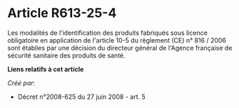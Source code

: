 # Article R613-25-4

Les modalités de l'identification des produits fabriqués sous licence obligatoire en application de l'article 10-5 du
règlement (CE) n° 816 / 2006 sont établies par une décision du directeur général de l'Agence française de sécurité sanitaire
des produits de santé.

**Liens relatifs à cet article**

_Créé par_:

  - Décret n°2008-625 du 27 juin 2008 - art. 5
